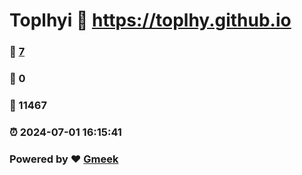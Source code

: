 # Toplhyi :link: https://toplhy.github.io 
### :page_facing_up: [7](https://toplhy.github.io/tag.html) 
### :speech_balloon: 0 
### :hibiscus: 11467 
### :alarm_clock: 2024-07-01 16:15:41 
### Powered by :heart: [Gmeek](https://github.com/Meekdai/Gmeek)
